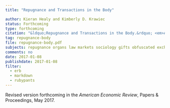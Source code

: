 ```yaml
---
title: "Repugnance and Transactions in the Body"

author: Kieran Healy and Kimberly D. Krawiec
status: Forthcoming
type: forthcoming
citation: "&ldquo;Repugnance and Transactions in the Body.&rdquo; <em>American Economic Review</em> Papers and Proceedings." 
tag: repugnance-body
file: repugnance-body.pdf
subjects: repugnance organs law markets sociology gifts obfuscated exchange
comments: no
date: 2017-01-08
publishdate: 2017-01-08
filter:
  - erb
  - markdown
  - rubypants
---
```


Revised version forthcoming in the *American Economic Review*, Papers & Proceedings, May 2017.

